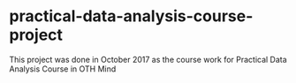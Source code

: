 # practical-data-analysis-course-project
This project was done in October 2017 as the course work for Practical Data Analysis Course in OTH Mind

